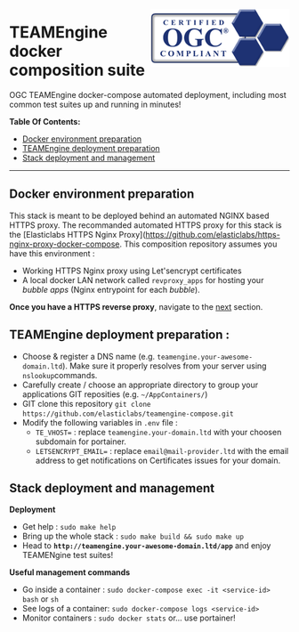 [<img src="https://raw.githubusercontent.com/elasticlabs/teamengine-compose/main/certification-logo.gif" align="right" width="250px">](https://cite.opengeospatial.org/teamengine/)
# TEAMEngine docker composition suite
OGC TEAMEngine docker-compose automated deployment, including most common test suites up and running in minutes!


**Table Of Contents:**
  - [Docker environment preparation](#docker-environment-preparation)
  - [TEAMEngine deployment preparation](#teamengine-deployment-preparation)
  - [Stack deployment and management](#stack-deployment-and-management)

----

## Docker environment preparation 
This stack is meant to be deployed behind an automated NGINX based HTTPS proxy. The recommanded automated HTTPS proxy for this stack is the [Elasticlabs HTTPS Nginx Proxy](https://github.com/elasticlabs/https-nginx-proxy-docker-compose. This composition repository assumes you have this environment :
* Working HTTPS Nginx proxy using Let'sencrypt certificates
* A local docker LAN network called `revproxy_apps` for hosting your *bubble apps* (Nginx entrypoint for each *bubble*). 

**Once you have a HTTPS reverse proxy**, navigate to the  [next](#teamengine-deployment-preparation) section.


## TEAMEngine deployment preparation :
* Choose & register a DNS name (e.g. `teamengine.your-awesome-domain.ltd`). Make sure it properly resolves from your server using `nslookup`commands.
* Carefully create / choose an appropriate directory to group your applications GIT reposities (e.g. `~/AppContainers/`)
* GIT clone this repository `git clone https://github.com/elasticlabs/teamengine-compose.git`
* Modify the following variables in `.env` file :
  * `TE_VHOST=` : replace `teamengine.your-domain.ltd` with your choosen subdomain for portainer.
  * `LETSENCRYPT_EMAIL=` : replace `email@mail-provider.ltd` with the email address to get notifications on Certificates issues for your domain. 

## Stack deployment and management
**Deployment**
* Get help : `sudo make help`
* Bring up the whole stack : `sudo make build && sudo make up`
* Head to **`http://teamengine.your-awesome-domain.ltd/app`** and enjoy TEAMENgine test suites!

**Useful management commands**
* Go inside a container : `sudo docker-compose exec -it <service-id> bash` or `sh`
* See logs of a container: `sudo docker-compose logs <service-id>`
* Monitor containers : `sudo docker stats` or... use portainer!